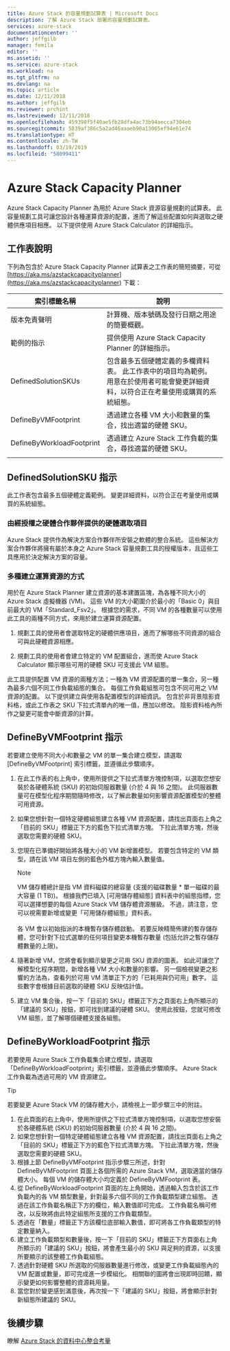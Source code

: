 ```yaml
---
title: Azure Stack 的容量規劃試算表 | Microsoft Docs
description: 了解 Azure Stack 部署的容量規劃試算表。
services: azure-stack
documentationcenter: ''
author: jeffgilb
manager: femila
editor: ''
ms.assetid: ''
ms.service: azure-stack
ms.workload: na
ms.tgt_pltfrm: na
ms.devlang: na
ms.topic: article
ms.date: 12/11/2018
ms.author: jeffgilb
ms.reviewer: prchint
ms.lastreviewed: 12/11/2018
ms.openlocfilehash: 459398f5f40ae5fb28dfa4ac73b94aecca7304eb
ms.sourcegitcommit: 5839af386c5a2ad46aaaeb90a13065ef94e61e74
ms.translationtype: HT
ms.contentlocale: zh-TW
ms.lasthandoff: 03/19/2019
ms.locfileid: "58099411"
---
```

# <a name="azure-stack-capacity-planner"></a>Azure Stack Capacity Planner
Azure Stack Capacity Planner 為用於 Azure Stack 資源容量規劃的試算表。 此容量規劃工具可讓您設計各種運算資源的配置，進而了解這些配置如何與選取之硬體供應項目相應。 以下提供使用 Azure Stack Calculator 的詳細指示。

## <a name="worksheet-descriptions"></a>工作表說明
下列為包含於 Azure Stack Capacity Planner 試算表之工作表的簡短摘要，可從 [https://aka.ms/azstackcapacityplanner](https://aka.ms/azstackcapacityplanner) 下載：

|索引標籤名稱|說明|
|-----|-----|
|版本免責聲明|計算機、版本號碼及發行日期之用途的簡要概觀。|
|範例的指示|提供使用 Azure Stack Capacity Planner 的詳細指示。|
|DefinedSolutionSKUs|包含最多五個硬體定義的多欄資料表。 此工作表中的項目均為範例。 用意在於使用者可能會變更詳細資料，以符合正在考量使用或購買的系統組態。|
|DefineByVMFootprint|透過建立各種 VM 大小和數量的集合，找出適當的硬體 SKU。|
|DefineByWorkloadFootprint|透過建立 Azure Stack 工作負載的集合，尋找適當的硬體 SKU。|
|  |  |

## <a name="definedsolutionskus-instructions"></a>DefinedSolutionSKU 指示
此工作表包含最多五個硬體定義範例。 變更詳細資料，以符合正在考量使用或購買的系統組態。

### <a name="hardware-selections-provided-by-authorized-hardware-partners"></a>由經授權之硬體合作夥伴提供的硬體選取項目
Azure Stack 提供作為解決方案合作夥伴所安裝之軟體的整合系統。 這些解決方案合作夥伴將擁有屬於本身之 Azure Stack 容量規劃工具的授權版本，且這些工具應用於決定解決方案的容量。

### <a name="multiple-ways-to-model-computing-resources"></a>多種建立運算資源的方式
用於在 Azure Stack Planner 建立資源的基本建置區塊，為各種不同大小的 Azure Stack 虛擬機器 (VM)。 這些 VM 的大小範圍介於最小的「Basic 0」與目前最大的 VM「Standard_Fsv2」。 根據您的需求，不同 VM 的各種數量可以使用此工具的兩種不同方式，來用於建立運算資源配置。

1. 規劃工具的使用者會選取特定的硬體供應項目，進而了解哪些不同資源的組合可與此硬體資源相應。 

2. 規劃工具的使用者會建立特定的 VM 配置組合，進而使 Azure Stack Calculator 顯示哪些可用的硬體 SKU 可支援此 VM 組態。

此工具提供配置 VM 資源的兩種方法；一種為 VM 資源配置的單一集合，另一種為最多六個不同工作負載組態的集合。 每個工作負載組態可包含不同可用之 VM 資源的配置。 以下提供建立與使用各配置模型的詳細資訊。 包含於非背景陰影資料格，或此工作表之 SKU 下拉式清單內的唯一值，應加以修改。 陰影資料格內所作之變更可能會中斷資源的計算。


## <a name="definebyvmfootprint-instructions"></a>DefineByVMFootprint 指示
若要建立使用不同大小和數量之 VM 的單一集合建立模型，請選取 [DefineByVMFootprint] 索引標籤，並遵循此步驟順序。

1. 在此工作表的右上角中，使用所提供之下拉式清單方塊控制項，以選取您想安裝於各硬體系統 (SKU) 的初始伺服器數量 (介於 4 與 16 之間)。 此伺服器數量可在模型化程序期間隨時修改，以了解此數量如何影響資源配置模型的整體可用資源。
2. 如果您想針對一個特定硬體組態建立各種 VM 資源配置，請找出頁面右上角之「目前的 SKU」標籤正下方的藍色下拉式清單方塊。 下拉此清單方塊，然後選取您需要的硬體 SKU。
3. 您現在已準備好開始將各種大小的 VM 新增置模型。 若要包含特定的 VM 類型，請在該 VM 項目左側的藍色外框方塊內輸入數量值。

   > [!NOTE]
   > VM 儲存體總計是指 VM 資料磁碟的總容量 (支援的磁碟數量 * 單一磁碟的最大容量 (1 TB))。 根據我們已填入 [可用儲存體組態] 資料表中的組態指標，您可以選擇想要的每個 Azure Stack VM 儲存體資源層級。 不過，請注意，您可以視需要新增或變更「可用儲存體組態」資料表。<br><br>各 VM 會以初始指派的本機暫存儲存體啟動。 若要反映精簡佈建的暫存儲存體，您可針對下拉式選單的任何項目變更本機暫存數量 (包括允許之暫存儲存體數量的上限)。

4. 隨著新增 VM，您將會看到顯示變更之可用 SKU 資源的圖表。 如此可讓您了解模型化程序期間，新增各種 VM 大小和數量的影響。 另一個檢視變更之影響的方法為，查看列於可用 VM 清單正下方的「已耗用與仍可用」數字。 這些數字會根據目前選取的硬體 SKU 反映估計值。
5. 建立 VM 集合後，按一下「目前的 SKU」標籤正下方之頁面右上角所顯示的「建議的 SKU」按鈕，即可找到建議的硬體 SKU。 使用此按鈕，您就可修改 VM 組態，並了解哪個硬體支援各組態。


## <a name="definebyworkloadfootprint-instructions"></a>DefineByWorkloadFootprint 指示
若要使用 Azure Stack 工作負載集合建立模型，請選取「DefineByWorkloadFootprint」索引標籤，並遵循此步驟順序。 Azure Stack 工作負載為透過可用的 VM 資源建立。   

> [!TIP]
> 若要變更 Azure Stack VM 的儲存體大小，請檢視上一節步驟三中的附註。

1. 在此頁面的右上角中，使用所提供之下拉式清單方塊控制項，以選取您想安裝於各硬體系統 (SKU) 的初始伺服器數量 (介於 4 與 16 之間)。
2. 如果您想針對一個特定硬體組態建立各種 VM 資源配置，請找出頁面右上角之「目前的 SKU」標籤正下方的藍色下拉式清單方塊。 下拉此清單方塊，然後選取您需要的硬體 SKU。
3. 根據上節 DefineByVMFootprint 指示步驟三所述，針對 DefineByVMFootprint 頁面上各個所需的 Azure Stack VM，選取適當的儲存體大小。 每個 VM 的儲存體大小均定義於 DefineByVMFootprint 表。
4. 從 DefineByWorkloadFootprint 頁面的左上角開始，透過輸入包含於該工作負載內的各 VM 類型數量，針對最多六個不同的工作負載類型建立組態。 透過在該工作負載名稱正下方的欄位，輸入數值即可完成。 工作負載名稱可修改，以反映將由此特定組態所支援的工作負載類型。
5. 透過在「數量」標籤正下方該欄位底部輸入數值，即可將各工作負載類型的特定數量納入。
6. 建立工作負載類型和數量後，按一下「目前的 SKU」標籤正下方頁面右上角所顯示的「建議的 SKU」按鈕，將會產生最小的 SKU 與足夠的資源，以支援所要顯示的該整體工作負載組態。
7. 透過針對硬體 SKU 所選取的伺服器數量進行修改，或變更工作負載組態內的 VM 配置或數量，即可完成進一步模組化。 相關聯的圖將會出現即時回饋，顯示變更如何影響整體的資源耗用量。
8. 當您對於變更感到滿意後，再次按一下「建議的 SKU」按鈕，將會顯示針對新組態所建議的 SKU。


## <a name="next-steps"></a>後續步驟
瞭解 [Azure Stack 的資料中心整合考量](azure-stack-datacenter-integration.md)
